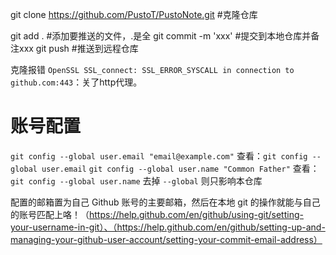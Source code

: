git clone  https://github.com/PustoT/PustoNote.git  #克隆仓库

git add . #添加要推送的文件，.是全
git commit -m 'xxx' #提交到本地仓库并备注xxx
git push #推送到远程仓库

克隆报错 `OpenSSL SSL_connect: SSL_ERROR_SYSCALL in connection to github.com:443`：关了http代理。

# 账号配置

`git config --global user.email "email@example.com"`
查看：`git config --global user.email`
`git config --global user.name "Common Father"`
查看：`git config --global user.name`
去掉 `--global` 则只影响本仓库

配置的邮箱置为自己 Github 账号的主要邮箱，然后在本地 git 的操作就能与自己的账号匹配上咯！（https://help.github.com/en/github/using-git/setting-your-username-in-git）、（https://help.github.com/en/github/setting-up-and-managing-your-github-user-account/setting-your-commit-email-address）